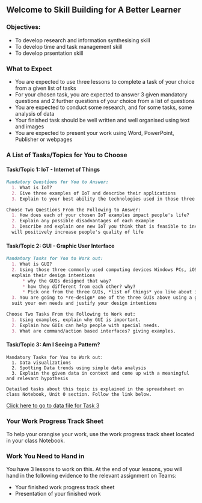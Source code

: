 ## Welcome to Skill Building for A Better Learner

### Objectives:
- To develop research and information synthesising skill
- To develop time and task management skill
- To develop prsentation skill

### What to Expect

- You are expected to use three lessons to complete a task of your choice from a given list of tasks
- For your chosen task, you are expected to answer 3 given mandatory questions and 2 further questions of your choice from a list of questions
- You are expected to conduct some research, and for some tasks, some analysis of data
- Your finished task should be well written and well organised using text and images 
- You are expected to present your work using Word, PowerPoint, Publisher or webpages

### A List of Tasks/Topics for You to Choose
#### Task/Topic 1: IoT - Internet of Things
```markdown
Mandatory Questions for You to Answer:
  1. What is IoT?
  2. Give three examples of IoT and describe their applications
  3. Explain to your best ability the technologies used in those three examples of IoT

Choose Two Questions From the Following to Answer:
  1. How does each of your chosen IoT examples impact people's life?
  2. Explain any possible disadvantages of each example
  3. Describe and explain one new IoT you think that is feasible to invent and 
  will positively increase people's quality of life
```
#### Task/Topic 2: GUI - Graphic User Interface

```markdown
Mandatory Tasks for You to Work out:
  1. What is GUI?
  2. Using those three commonly used computing devices Windows PCs, iOS devices, and Andriod devices, 
  explain their design intentions 
      * why the GUIs designed that way? 
      * how they different from each other? why?
      * Pick one from the three GUIs, *list of things* you like about it and you don't like about it
  3. You are going to *re-design* one of the three GUIs above using a graphics software to 
  suit your own needs and justify your design intentions

Choose Two Tasks From the Following to Work out:
  1. Using examples, explain why GUI is important.
  2. Explain how GUIs can help people with special needs.
  3. What are command/action based interfaces? giving examples.

``` 

#### Task/Topic 3: Am I Seeing a Pattern?

```
Mandatory Tasks for You to Work out:
  1. Data visualizations 
  2. Spotting Data trends using simple data analysis
  3. Explain the given data in context and come up with a meaningful and relevant hypothesis

Detailed tasks about this topic is explained in the spreadsheet on class Notebook, Unit 0 section. Follow the link below.
```
[Click here to go to data file for Task 3](https://wcishanghai.sharepoint.com/teams/2020Y9CS/_layouts/15/Doc.aspx?sourcedoc={daaa9799-b7e7-411e-9f2a-a6eb7b13a084}&action=edit&wd=target%28_Content%20Library%2F2.%20Digital%20Skills.one%7Ce55e2623-d056-4321-a85c-72f786187fea%2F%29&wdorigin=717)


### Your Work Progress Track Sheet
To help your orangise your work, use the work progress track sheet located in your class Notebook. 
<!-- 
[Right Click, then Save As to download this work template to guide your progress](https://github.com/digixc/Y9-SkillBuilding/blob/gh-pages/doc/SkillBuilding_ProgressTracker.docx)
-->

### Work You Need to Hand in
You have 3 lessons to work on this.  At the end of your lessons, you will hand in the following evidence to the relevant assignment on Teams:
+ Your finished work progress track sheet
+ Presentation of your finished work 


